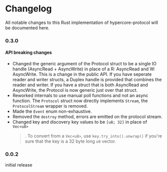 # Changelog

All notable changes to this Rust implementation of hypercore-protocol will be documented here.

### 0.3.0

#### API breaking changes

* Changed the generic argument of the Protocol struct to be a single IO handle (AsyncRead + AsyncWrite) in place of a R: AsyncRead and W: AsyncWrite. This is a change in the public API. If you have seperate reader and writer structs, a Duplex handle is provided that combines the reader and writer. If you have a struct that is both AsyncRead and AsyncWrite, the Protocol is now generic just over that struct.
* Reworked internals to use manual poll functions and not an async function. The `Protocol` struct now directly implements `Stream`, the `ProtocolStream` wrapper is removed.
* Made the `Event` enum non-exhaustive.
* Removed the `destroy` method, errors are emitted on the protocol stream.
* Changed key and discovery key values to be `[u8; 32]` in place of `Vec<u8>`
  > . To convert from a `Vec<u8>`, use `key.try_into().unwrap()` if you're sure that the key is a 32 byte long `u8` vector.

### 0.0.2

initial release
